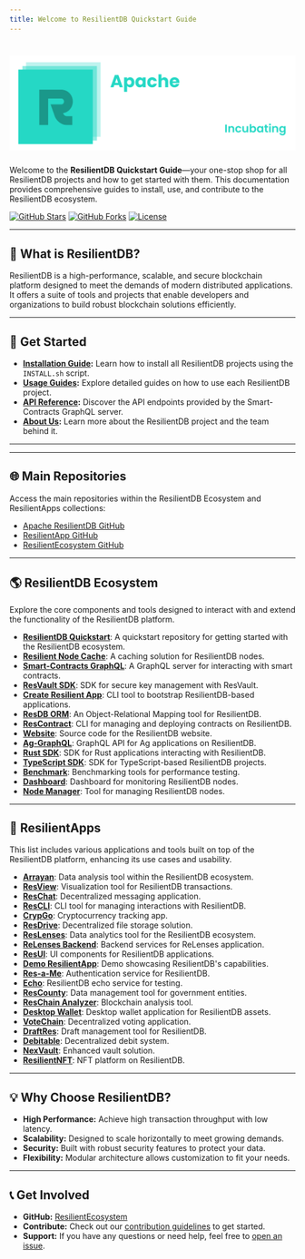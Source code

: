 ```yaml
---
title: Welcome to ResilientDB Quickstart Guide
---
```


# ![ResilientDB Logo](images/logo.svg)

Welcome to the **ResilientDB Quickstart Guide**—your one-stop shop for all ResilientDB projects and how to get started with them. This documentation provides comprehensive guides to install, use, and contribute to the ResilientDB ecosystem.

[![GitHub Stars](https://img.shields.io/github/stars/apache/incubator-resilientdb?style=social)](https://github.com/apache/incubator-resilientdb)
[![GitHub Forks](https://img.shields.io/github/forks/apache/incubator-resilientdb?style=social)](/https://github.com/apache/incubator-resilientdb/fork)
[![License](https://img.shields.io/github/license/apache/incubator-resilientdb)](LICENSE)

---

## 🚀 **What is ResilientDB?**

ResilientDB is a high-performance, scalable, and secure blockchain platform designed to meet the demands of modern distributed applications. It offers a suite of tools and projects that enable developers and organizations to build robust blockchain solutions efficiently.

---

## 📖 **Get Started**

- **[Installation Guide](installation/index.md):** Learn how to install all ResilientDB projects using the `INSTALL.sh` script.
- **[Usage Guides](usage/index.md):** Explore detailed guides on how to use each ResilientDB project.
- **[API Reference](api.md):** Discover the API endpoints provided by the Smart-Contracts GraphQL server.
- **[About Us](about/index.md):** Learn more about the ResilientDB project and the team behind it.

---

---

## 🌐 Main Repositories

Access the main repositories within the ResilientDB Ecosystem and ResilientApps collections:

- [Apache ResilientDB GitHub](https://github.com/apache/incubator-resilientdb)
- [ResilientApp GitHub](https://github.com/ResilientApp)
- [ResilientEcosystem GitHub](https://github.com/ResilientEcosystem)

---

## 🌎 ResilientDB Ecosystem

Explore the core components and tools designed to interact with and extend the functionality of the ResilientDB platform.

- **[ResilientDB Quickstart](https://github.com/ResilientEcosystem/resilientdb-quickstart)**: A quickstart repository for getting started with the ResilientDB ecosystem.
- **[Resilient Node Cache](https://github.com/ResilientEcosystem/resilient-node-cache)**: A caching solution for ResilientDB nodes.
- **[Smart-Contracts GraphQL](https://github.com/ResilientEcosystem/smart-contracts-graphql)**: A GraphQL server for interacting with smart contracts.
- **[ResVault SDK](https://github.com/ResilientEcosystem/resvault-sdk)**: SDK for secure key management with ResVault.
- **[Create Resilient App](https://github.com/ResilientEcosystem/create-resilient-app)**: CLI tool to bootstrap ResilientDB-based applications.
- **[ResDB ORM](https://github.com/ResilientEcosystem/ResDB-ORM)**: An Object-Relational Mapping tool for ResilientDB.
- **[ResContract](https://github.com/ResilientEcosystem/ResContract)**: CLI for managing and deploying contracts on ResilientDB.
- **[Website](https://github.com/ResilientEcosystem/website)**: Source code for the ResilientDB website.
- **[Ag-GraphQL](https://github.com/ResilientEcosystem/ResilientDB-Ag-GraphQL)**: GraphQL API for Ag applications on ResilientDB.
- **[Rust SDK](https://github.com/ResilientEcosystem/rust_sdk)**: SDK for Rust applications interacting with ResilientDB.
- **[TypeScript SDK](https://github.com/ResilientEcosystem/typescript_sdk)**: SDK for TypeScript-based ResilientDB projects.
- **[Benchmark](https://github.com/ResilientEcosystem/benchmark)**: Benchmarking tools for performance testing.
- **[Dashboard](https://github.com/ResilientEcosystem/dashboard)**: Dashboard for monitoring ResilientDB nodes.
- **[Node Manager](https://github.com/ResilientEcosystem/node-manager)**: Tool for managing ResilientDB nodes.

---

## 📱 ResilientApps

This list includes various applications and tools built on top of the ResilientDB platform, enhancing its use cases and usability.

- **[Arrayan](https://github.com/ResilientApp/Arrayan)**: Data analysis tool within the ResilientDB ecosystem.
- **[ResView](https://github.com/ResilientApp/ResView)**: Visualization tool for ResilientDB transactions.
- **[ResChat](https://github.com/ResilientApp/ResChat)**: Decentralized messaging application.
- **[ResCLI](https://github.com/ResilientApp/ResCLI)**: CLI tool for managing interactions with ResilientDB.
- **[CrypGo](https://github.com/ResilientApp/CrypGo)**: Cryptocurrency tracking app.
- **[ResDrive](https://github.com/ResilientApp/ResDrive)**: Decentralized file storage solution.
- **[ResLenses](https://github.com/ResilientApp/ResLenses)**: Data analytics tool for the ResilientDB ecosystem.
- **[ReLenses Backend](https://github.com/ResilientApp/ReLensesBackend)**: Backend services for ReLenses application.
- **[ResUI](https://github.com/ResilientApp/ResUI)**: UI components for ResilientDB applications.
- **[Demo ResilientApp](https://github.com/ResilientApp/Demo-ResilientApp)**: Demo showcasing ResilientDB's capabilities.
- **[Res-a-Me](https://github.com/ResilientApp/Res-a-Me)**: Authentication service for ResilientDB.
- **[Echo](https://github.com/ResilientApp/Echo)**: ResilientDB echo service for testing.
- **[ResCounty](https://github.com/ResilientApp/ResCounty)**: Data management tool for government entities.
- **[ResChain Analyzer](https://github.com/ResilientApp/ResChainAnalyzer)**: Blockchain analysis tool.
- **[Desktop Wallet](https://github.com/ResilientApp/DesktopWallet)**: Desktop wallet application for ResilientDB assets.
- **[VoteChain](https://github.com/ResilientApp/VoteChain)**: Decentralized voting application.
- **[DraftRes](https://github.com/ResilientApp/DraftRes)**: Draft management tool for ResilientDB.
- **[Debitable](https://github.com/ResilientApp/Debitable)**: Decentralized debit system.
- **[NexVault](https://github.com/ResilientApp/NexVault)**: Enhanced vault solution.
- **[ResilientNFT](https://github.com/ResilientApp/ResilientNFT)**: NFT platform on ResilientDB.

---

## 💡 **Why Choose ResilientDB?**

- **High Performance:** Achieve high transaction throughput with low latency.
- **Scalability:** Designed to scale horizontally to meet growing demands.
- **Security:** Built with robust security features to protect your data.
- **Flexibility:** Modular architecture allows customization to fit your needs.

---

## 📞 **Get Involved**

- **GitHub:** [ResilientEcosystem](https://github.com/ResilientEcosystem)
- **Contribute:** Check out our [contribution guidelines](CONTRIBUTING.md) to get started.
- **Support:** If you have any questions or need help, feel free to [open an issue](https://github.com/ResilientEcosystem/resilientdb-quickstart/issues).
